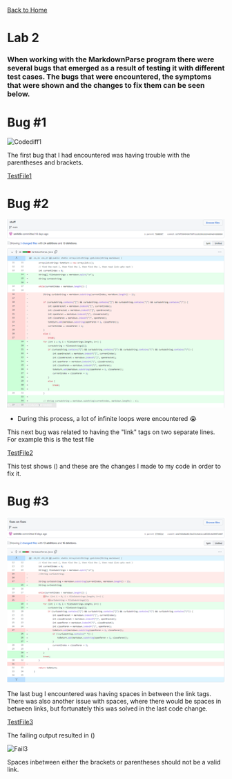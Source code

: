 [Back to Home](https://smhitle.github.io/cse15l-lab-reports/)

# Lab 2

### When working with the MarkdownParse program there were several bugs that emerged as a result of testing it with different test cases. The bugs that were encountered, the symptoms that were shown and the changes to fix them can be seen below.

# Bug #1 

![Codediff1]()

The first bug that I had encountered was having trouble with the parentheses and brackets.

[TestFile1](https://smhitle.github.io/cse15l-lab-reports/Files/file2.md)

# Bug #2

![Codediff2](images/codediff1.PNG)
* During this process, a lot of infinite loops were encountered 😭

This next bug was related to having the "link" tags on two separate lines. For example this is the test file 

[TestFile2]()

This test shows () and these are the changes I made to my code in order to fix it.


# Bug #3
![Codediff3](images/codediff3.PNG)

The last bug I encountered was having spaces in between the link tags. There was also another issue with spaces, where there would be spaces in between links, but fortunately this was solved in the last code change.

[TestFile3]()

The failing output resulted in ()

![Fail3]()

Spaces inbetween either the brackets or parentheses should not be a valid link.

